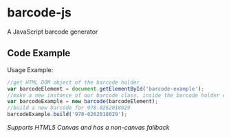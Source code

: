 barcode-js
==========
A JavaScript barcode generator


## Code Example

Usage Example:

```javascript
//get HTML DOM object of the barcode holder
var barcodeElement = document.getElementById('barcode-example');
//make a new instance of our barcode class, inside the barcode holder element
var barcodeExample = new barcode(barcodeElement);
//build a new barcode for 978-0262018029
barcodeExample.build('978-0262018029');
```

*Supports HTML5 Canvas and has a non-canvas fallback*
